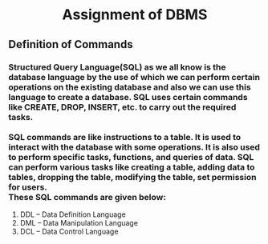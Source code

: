 # <p align="center">Assignment of DBMS</p>
## Definition of Commands
### Structured Query Language(SQL) as we all know is the database language by the use of which we can perform certain operations on the existing database and also we can use this language to create a database. SQL uses certain commands like CREATE, DROP, INSERT, etc. to carry out the required tasks. <br><br>SQL commands are like instructions to a table. It is used to interact with the database with some operations. It is also used to perform specific tasks, functions, and queries of data. SQL can perform various tasks like creating a table, adding data to tables, dropping the table, modifying the table, set permission for users.<br>These SQL commands are given below:
<ol>
  <li>DDL – Data Definition Language</li>
  <li>DML – Data Manipulation Language</li>
  <li>DCL – Data Control Language</li>
</ol>
